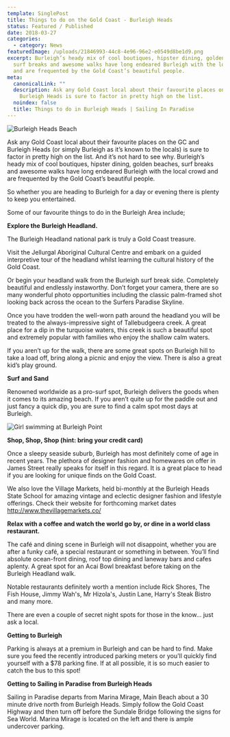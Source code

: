 ```yaml
---
template: SinglePost
title: Things to do on the Gold Coast - Burleigh Heads
status: Featured / Published
date: 2018-03-27
categories:
  - category: News
featuredImage: /uploads/21846993-44c8-4e96-96e2-e0549d8be1d9.png
excerpt: Burleigh’s heady mix of cool boutiques, hipster dining, golden beaches,
  surf breaks and awesome walks have long endeared Burleigh with the local crowd
  and are frequented by the Gold Coast’s beautiful people.
meta:
  canonicalLink: ""
  description: Ask any Gold Coast local about their favourite places on the GC and
    Burleigh Heads is sure to factor in pretty high on the list.
  noindex: false
  title: Things to do in Burleigh Heads | Sailing In Paradise
---
```

![Burleigh Heads Beach](/uploads/7a026b9b-2b4c-4e4d-89e4-ead69a06f90d.png)

Ask any Gold Coast local about their favourite places on the GC and Burleigh Heads (or simply Burleigh as it’s known to the locals) is sure to factor in pretty high on the list.   And it’s not hard to see why.  Burleigh’s heady mix of cool boutiques, hipster dining, golden beaches, surf breaks and awesome walks have long endeared Burleigh with the local crowd and are frequented by the Gold Coast’s beautiful people.

So whether you are heading to Burleigh for a day or evening there is plenty to keep you entertained.

Some of our favourite things to do in the Burleigh Area include;

**Explore the Burleigh Headland.**

The Burleigh Headland national park is truly a Gold Coast treasure.  

Visit the Jellurgal Aboriginal Cultural Centre and embark on a guided interpretive tour of the headland   whilst learning the cultural history of the Gold Coast. 

Or begin your headland walk from the Burleigh surf break side. Completely beautiful and endlessly instaworthy.   Don’t forget your camera, there are so many wonderful photo opportunities including the classic palm-framed shot looking back across the ocean to the Surfers Paradise Skyline.   

Once you have trodden the well-worn path around the headland you will be treated to the always-impressive sight of Tallebudgeera creek.  A great place for a dip in the turquoise waters, this creek is such a beautiful spot and extremely popular with families who enjoy the shallow calm waters.

If you aren’t up for the walk, there are some great spots on Burleigh hill to take a load off, bring along a picnic and enjoy the view.  There is also a great kid’s play ground.

**Surf and Sand**

Renowned worldwide as a pro-surf spot, Burleigh delivers the goods when it comes to its amazing beach.   If you aren’t quite up for the paddle out and just fancy a quick dip, you are sure to find a calm spot most days at Burleigh.

![Girl swimming at Burleigh Point](/uploads/bfc9a668-3424-45d2-8f3e-e1b343b4df21.png)

**Shop, Shop, Shop (hint: bring your credit card)**

Once a sleepy seaside suburb, Burleigh has most definitely come of age in recent years.   The plethora of designer fashion and homewares on offer in James Street really speaks for itself in this regard.  It is a great place to head if you are looking for unique finds on the Gold Coast.

We also love the Village Markets, held bi-monthly at the Burleigh Heads State School for amazing vintage and eclectic designer fashion and lifestyle offerings.  Check their website for forthcoming market dates http://www.thevillagemarkets.co/

**Relax with a coffee and watch the world go by,
 or dine in a world class restaurant.**

The café and dining scene in Burleigh will not disappoint, whether you are after a funky café, a special restaurant or something in between.   You’ll find absolute ocean-front dining, roof top dining and laneway bars and cafes aplenty.   A great spot for an Acai Bowl breakfast before taking on the Burleigh Headland walk.

Notable restaurants definitely worth a mention include Rick Shores, The Fish House, Jimmy Wah's, Mr Hizola's, Justin Lane, Harry's Steak Bistro and many more.

There are even a couple of secret night spots for those in the know... just ask a local.

**Getting to Burleigh**

Parking is always at a premium in Burleigh and can be hard to find. Make sure you feed the recently introduced parking meters or you'll quickly find yourself with a $78 parking fine. If at all possible, it is so much easier to catch the bus to this spot!

**Getting to Sailing in Paradise from Burleigh Heads**

Sailing in Paradise departs from Marina Mirage, Main Beach about a 30 minute drive north from Burleigh Heads.   Simply follow the Gold Coast Highway and then turn off before the Sundale Bridge following the signs for Sea World.    Marina Mirage is located on the left and there is ample undercover parking.